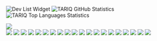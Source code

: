 ![![Dev List Widget](https://devlist.dev/p/300530315351425024)](https://devlist.dev/api/profile/300530315351425024/widget.png)
![TARIQ GitHub Statistics](https://github-readme-stats.vercel.app/api?username=1TGDev&count_private=true&show_icons=true&theme=react)
![TARIQ Top Languages Statistics](https://github-readme-stats.vercel.app/api/top-langs/?username=1TGDev&theme=react)

<a href="https://github.com/1TGDev?tab=followers">
  <img src="https://img.shields.io/github/followers/1TGDev?style=for-the-badge&logo=github">
</a>

<br>
<span>
	<img src="https://img.shields.io/badge/-Node.js-43853?logo=node.js&logoColor=white">
	<img src="https://img.shields.io/badge/-NPM-CB3837?logo=npm&logoColor=white">
	<img src="https://img.shields.io/badge/-HTML5-E34F26?logo=html5&logoColor=white">
	<img src="https://img.shields.io/badge/-CSS-1370b5?logo=css3&logoColor=white">
	<img src="https://img.shields.io/badge/-JavaScript-f5dd1b?logo=javascript&logoColor=white">
	<img src="https://img.shields.io/badge/-MongoDB-13aa52?logo=mongodb&logoColor=white">
	<img src="https://img.shields.io/badge/-React-grey?logo=React&logoColor=#61dbfb">
	<img src="https://img.shields.io/badge/-Vue-3fb581?logo=vue.js&logoColor=white">
	<img src="https://img.shields.io/badge/-Bootstrap-8d56de?logo=bootstrap&logoColor=white">
	<img src="https://img.shields.io/badge/-PHP-697cb6?logo=php&logoColor=white">
	<img src="https://img.shields.io/badge/-SQLite-74c0e9?logo=sqlite&logoColor=white">
	<img src="https://img.shields.io/badge/-CS-9765d4?logo=csharp&logoColor=white">
	<img src="https://img.shields.io/badge/-XML-fda056?logo=xml&logoColor=white">
	<img src="https://img.shields.io/badge/-Java-2e6db7?logo=java&logoColor=white">
	<img src="https://img.shields.io/badge/-Laravel-d3281d?logo=laravel&logoColor=white">
	<img src="https://img.shields.io/badge/-Express-000?logo=express&logoColor=white">
	<img src="https://img.shields.io/badge/-Jquery-0868ac?logo=jquery&logoColor=white">
	<img src="https://img.shields.io/badge/-Electron-a0ebf9?logo=electron&logoColor=black">
	<img src="https://img.shields.io/badge/-Discord.js-7289da?logo=discord&logoColor=white">
	<img src="https://img.shields.io/badge/-MySQL-ff9326?logo=mysql&logoColor=black">
</span>